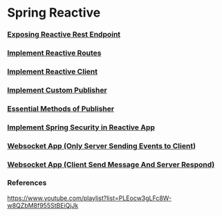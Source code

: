 # Spring Reactive

### [Exposing Reactive Rest Endpoint](https://github.com/javamultiplex/learn-spring-reactive/tree/main/1.spring-reactive-app)
### [Implement Reactive Routes](https://github.com/javamultiplex/learn-spring-reactive/tree/main/2.spring-reactive-app)
### [Implement Reactive Client](https://github.com/javamultiplex/learn-spring-reactive/tree/main/3.spring-reactive-app)
### [Implement Custom Publisher](https://github.com/javamultiplex/learn-spring-reactive/tree/main/4.spring-reactive-app)
### [Essential Methods of Publisher](https://github.com/javamultiplex/learn-spring-reactive/tree/main/5.spring-reactive-app)
### [Implement Spring Security in Reactive App](https://github.com/javamultiplex/learn-spring-reactive/tree/main/6.spring-reactive-app)
### [Websocket App (Only Server Sending Events to Client)](https://github.com/javamultiplex/learn-spring-reactive/tree/main/7.spring-reactive-app)
### [Websocket App (Client Send Message And Server Respond)](https://github.com/javamultiplex/learn-spring-reactive/tree/main/8.spring-reactive-app)

### References

https://www.youtube.com/playlist?list=PLEocw3gLFc8W-w8QZbM8f955StBEiQjJk
